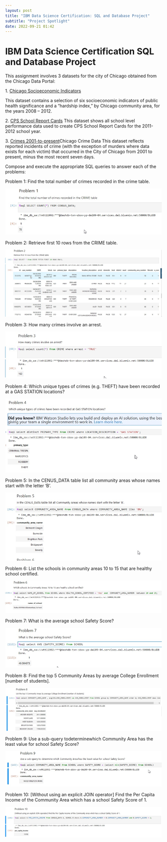```yaml
---
layout: post
title: "IBM Data Science Certification: SQL and Database Project"
subtitle: "Project Spotlight"
date: 2022-09-21 01:42
---
```

<h1>IBM Data Science Certification SQL and Database Project</h1>

<p>This assignment involves 3 datasets for the city of Chicago obtained from the Chicago Data Portal: </P>

 <P>1. <a href="https://data.cityofchicago.org/Health-Human-Services/Census-Data-Selected-socioeconomic-indicators-in-C/kn9c-c2s2">Chicago Socioeconomic Indicators</a></p> This dataset contains a selection of six socioeconomic indicators of public health significance and a &ldquo;hardship index,&rdquo; by Chicago community area, for the years 2008 &ndash; 2012.

 
  <P>2. <a href="https://data.cityofchicago.org/Education/Chicago-Public-Schools-Progress-Report-Cards-2011-/9xs2-f89t">CPS School Report Cards</a> This dataset shows all school level performance data used to create CPS School Report Cards for the 2011-2012 school year.</P>
  



  <P>3. <a href="https://data.cityofchicago.org/Public-Safety/Crimes-2001-to-Present/ijzp-q8t2">Crimes 2001-to-present</a>Chicago Crime Data This dataset reflects reported incidents of crime (with the exception of murders where data exists for each victim) that occurred in the City of Chicago from 2001 to present, minus the most recent seven days.</p>

<p>Compose and execute the appropriate SQL queries to answer each of the problems:</p>

<p>Problem 1: Find the total number of crimes recorded in the crime table.</p>

 <img src="/assets/images/ibmSql/1.jpg">

<p>Problem 2: Retrieve first 10 rows from the CRIME table.</p>

 <img src="/assets/images/IbmSql/2.jpg">

<p>Problem 3: How many crimes involve an arrest.</p>

 <img src="/assets/images/IbmSql/3.jpg">
  
<p>Problem 4: Which unique types of crimes (e.g. THEFT) have been recorded at a GAS STATION locations? </p>

 <img src="/assets/images/IbmSql/4.jpg">
    
<p> Problem 5: In the CENUS_DATA table list all community areas whose names start with the letter &lsquo;B&rsquo;.</p>

 <img src="/assets/images/IbmSql/5.jpg">
     
<p>Problem 6: List the schools in community areas 10 to 15 that are healthy school certified. </p>

 <img src="/assets/images/IbmSql/6.jpg">
      
<p>Problem 7: What is the average school Safety Score? </p>

 <img src="/assets/images/IbmSql/7.jpg">
       
<p>Problem 8: Find the top 5 Community Areas by average College Enrollment [number of students]. </p>

 <img src="/assets/images/IbmSql/8.jpg">
       
<p>Problem 9: Use a sub-query todeterminewhich Community Area has the least value for school Safety Score?</p>

 <img src="/assets/images/IbmSql/9.jpg">
        
<p>Problem 10: [Without using an explicit JOIN operator] Find the Per Capita Income of the Community Area which has a school Safety Score of 1.</p>

 <img src="/assets/images/IbmSql/10.jpg">